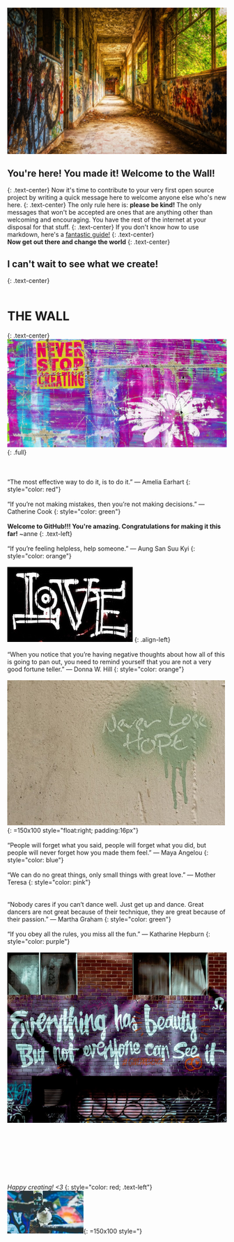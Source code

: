 ![Photo by Tama66 via Pixabay](Images/pixabay_Tama66.jpg)

## You're here! You made it! Welcome to the Wall!
{: .text-center}
Now it's time to contribute to your very first open source project by writing a quick message here to welcome anyone else who's new here. 
{: .text-center}
The only rule here is: **please be kind!** The only messages that won't be accepted are ones that are anything other than welcoming and encouraging. You have the rest of the internet at your disposal for that stuff.
{: .text-center}
If you don't know how to use markdown, here's a [fantastic guide!](http://agea.github.io/tutorial.md/)
{: .text-center}
<br>
**Now get out there and change the world**
{: .text-center}

## I can't wait to see what we create!
{: .text-center}
<br>
<br>
# THE WALL
{: .text-center}
![Image by ShonEjai via Pixabay](Images/pixabay_ShonEjai.jpg)
{: .full}
<br>
<br>
<br>
<br>
“The most effective way to do it, is to do it.” 
— Amelia Earhart
{: style="color: red"}
<br>
<br>
“If you’re not making mistakes, then you’re not making decisions.” 
— Catherine Cook
{: style="color: green"}
<br>
<br>
**Welcome to GitHub!!! You're amazing. Congratulations for making it this far!** ~anne 
{: .text-left}
<br>
<br>
“If you’re feeling helpless, help someone.” 
— Aung San Suu Kyi
{: style="color: orange"}
<br>
<br>
![Image by pixel2013 via Pixabay](Images/pixabay_pixel2013.jpg)
{: .align-left}
<br>
<br>
“When you notice that you’re having negative thoughts about how all of this is going to pan out, you need to remind yourself that you are not a very good fortune teller.” — Donna W. Hill
{: style="color: orange"}
<br>
<br>
![Image by ShonEjai via Pixabay](Images/pixabay_ShonEjai(hope).jpg){: =150x100 style="float:right; padding:16px"}
<br>
<br>
“People will forget what you said, people will forget what you did, but people will never forget how you made them feel.” 
— Maya Angelou
{: style="color: blue"}
<br>
<br>
“We can do no great things, only small things with great love.”
 — Mother Teresa
{: style="color: pink"}
<br>
<br>
<br>
“Nobody cares if you can’t dance well. 
Just get up and dance. 
Great dancers are not great because of their technique, they are great because of their passion.” 
— Martha Graham
{: style="color: green"}
<br>
<br>
“If you obey all the rules, you miss all the fun.” 
— Katharine Hepburn
{: style="color: purple"}
<br>
<br>
![Image by StockSnap via Pixabay](Images/pixabay_StockSnap(beauty).jpg)
<br>
<br>
<br>
<br>
<br>
<br>
<br>
<br>
<br>
*Happy creating! <3*
{: style="color: red; .text-left"}
![Image by StockSnap via Pixabay](Images/pixabay_StockSnap(cat).jpg){: =150x100 style="}
<br>
<br>
<br>
<br>
<br>
<br>
<br>
<br>
